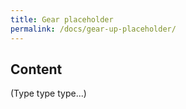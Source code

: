 ```yaml
---
title: Gear placeholder
permalink: /docs/gear-up-placeholder/
---
```


## Content

(Type type type...)